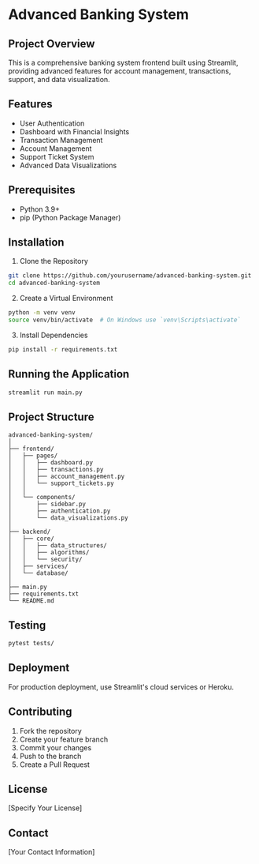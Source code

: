 # Advanced Banking System

## Project Overview
This is a comprehensive banking system frontend built using Streamlit, providing advanced features for account management, transactions, support, and data visualization.

## Features
- User Authentication
- Dashboard with Financial Insights
- Transaction Management
- Account Management
- Support Ticket System
- Advanced Data Visualizations

## Prerequisites
- Python 3.9+
- pip (Python Package Manager)

## Installation

1. Clone the Repository
```bash
git clone https://github.com/yourusername/advanced-banking-system.git
cd advanced-banking-system
```

2. Create a Virtual Environment
```bash
python -m venv venv
source venv/bin/activate  # On Windows use `venv\Scripts\activate`
```

3. Install Dependencies
```bash
pip install -r requirements.txt
```

## Running the Application
```bash
streamlit run main.py
```

## Project Structure
```
advanced-banking-system/
│
├── frontend/
│   ├── pages/
│   │   ├── dashboard.py
│   │   ├── transactions.py
│   │   ├── account_management.py
│   │   └── support_tickets.py
│   │
│   └── components/
│       ├── sidebar.py
│       ├── authentication.py
│       └── data_visualizations.py
│
├── backend/
│   ├── core/
│   │   ├── data_structures/
│   │   ├── algorithms/
│   │   └── security/
│   ├── services/
│   └── database/
│
├── main.py
├── requirements.txt
└── README.md
```

## Testing
```bash
pytest tests/
```

## Deployment
For production deployment, use Streamlit's cloud services or Heroku.

## Contributing
1. Fork the repository
2. Create your feature branch
3. Commit your changes
4. Push to the branch
5. Create a Pull Request

## License
[Specify Your License]

## Contact
[Your Contact Information]